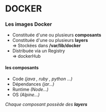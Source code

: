 # DOCKER

### Les images Docker

  * Constituée d'une ou plusieurs **composants**  
  * Constituée d'une ou plusieurs **layers**  
       => Stockées dans **/var/lib/docker**
  * Distribuée via un Registry  
       => dockerHub

#### les composants

* Code _(java , ruby , python ...)_
* Dépendances _(jar...)_
* Runtime _(Node...)_
* OS _(Alpine...)_

_Chaque composant possède des **layers**_
